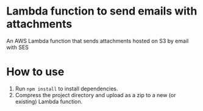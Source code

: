# Lambda function to send emails with attachments
An AWS Lambda function that sends attachments hosted on S3 by email with SES

# How to use

1. Run `npm install` to install dependencies.
2. Compress the project directory and upload as a zip to a new (or existing) Lambda function.